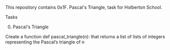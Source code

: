 This repository contains 0x1F. Pascal's Triangle, task for Holberton School.

Tasks

0. Pascal's Triangle

Create a function def pascal_triangle(n): that returns a list of lists of integers representing the Pascal’s triangle of n